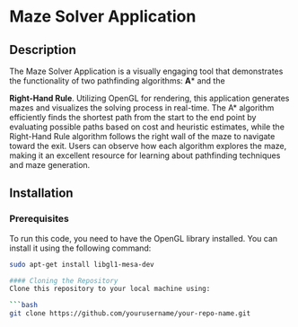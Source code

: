# Maze Solver Application

## Description
The Maze Solver Application is a visually engaging tool that demonstrates the functionality of two pathfinding algorithms: **A*** and the 

**Right-Hand Rule**. Utilizing OpenGL for rendering, this application generates mazes and visualizes the solving process in real-time. The A* algorithm efficiently finds the shortest path from the start to the end point by evaluating possible paths based on cost and heuristic estimates, while the Right-Hand Rule algorithm follows the right wall of the maze to navigate toward the exit. Users can observe how each algorithm explores the maze, making it an excellent resource for learning about pathfinding techniques and maze generation.

## Installation

### Prerequisites
To run this code, you need to have the OpenGL library installed. You can install it using the following command:

```bash
sudo apt-get install libgl1-mesa-dev 

#### Cloning the Repository
Clone this repository to your local machine using:

```bash
git clone https://github.com/yourusername/your-repo-name.git